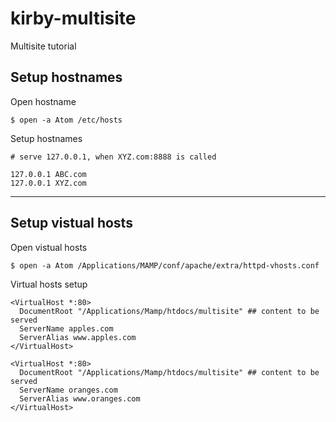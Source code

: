# kirby-multisite

Multisite tutorial

## Setup hostnames

Open hostname

```shell
$ open -a Atom /etc/hosts
```

Setup hostnames

```
# serve 127.0.0.1, when XYZ.com:8888 is called

127.0.0.1 ABC.com
127.0.0.1 XYZ.com
```

***

## Setup vistual hosts

Open vistual hosts

```shell
$ open -a Atom /Applications/MAMP/conf/apache/extra/httpd-vhosts.conf
```

Virtual hosts setup

```
<VirtualHost *:80>
  DocumentRoot "/Applications/Mamp/htdocs/multisite" ## content to be served
  ServerName apples.com
  ServerAlias www.apples.com
</VirtualHost>

<VirtualHost *:80>
  DocumentRoot "/Applications/Mamp/htdocs/multisite" ## content to be served
  ServerName oranges.com
  ServerAlias www.oranges.com
</VirtualHost>
```
